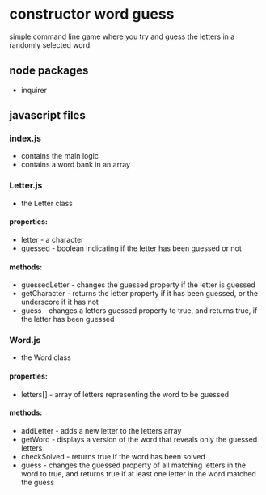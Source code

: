 # constructor word guess
simple command line game where you try and guess the letters in a randomly selected word.

## node packages
* inquirer

## javascript files
### index.js
* contains the main logic
* contains a word bank in an array

### Letter.js
* the Letter class
#### properties:
* letter - a character
* guessed - boolean indicating if the letter has been guessed or not
#### methods:
* guessedLetter - changes the guessed property if the letter is guessed
* getCharacter - returns the letter property if it has been guessed, or the underscore if it has not
* guess - changes a letters guessed property to true, and returns true, if the letter has been guessed

### Word.js
* the Word class
#### properties:
* letters[] - array of letters representing the word to be guessed
#### methods:
* addLetter - adds a new letter to the letters array
* getWord - displays a version of the word that reveals only the guessed letters
* checkSolved - returns true if the word has been solved
* guess - changes the guessed property of all matching letters in the word to true, and returns true if at least one letter in the word matched the guess
